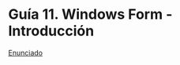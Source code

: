 # Guía 11. Windows Form - Introducción


[Enunciado](https://docs.google.com/document/d/1_vFOz905SBZLkyGUPm0o6w2rttpjVNsw/preview)
